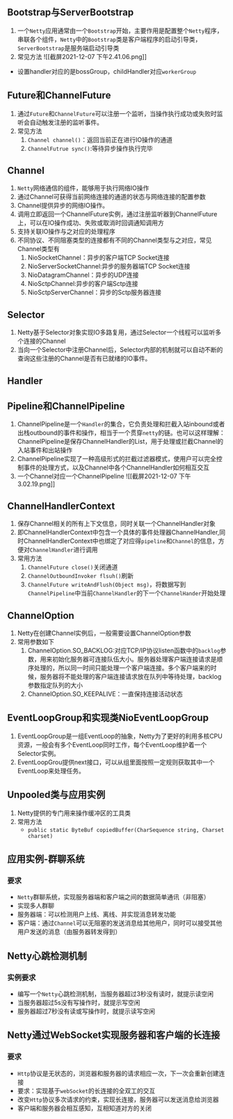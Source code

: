 ## Bootstrap与ServerBootstrap
1. 一个`Netty`应用通常由一个`Bootstrap`开始，主要作用是配置整个`Netty`程序，串联各个组件，`Netty`中的`Bootstrap`类是客户端程序的启动引导类，`ServerBootstrap`是服务端启动引导类
2. 常见方法
![[截屏2021-12-07 下午2.41.06.png]]
- 设置handler对应的是bossGroup，childHandler对应`workerGroup`

## Future和ChannelFuture
1. 通过`Future`和`ChannelFuture`可以注册一个监听，当操作执行成功或失败时监听会自动触发注册的监听事件。
2. 常见方法
	1. `Channel channel()`：返回当前正在进行IO操作的通道
	2. `ChannelFutrue sync()`:等待异步操作执行完毕

## Channel
1. `Netty`网络通信的组件，能够用于执行网络IO操作
2. 通过Channel可获得当前网络连接的通道的状态与网络连接的配置参数
3. Channel提供异步的网络IO操作。
4. 调用立即返回一个ChannelFuture实例，通过注册监听器到ChannelFuture上，可以在IO操作成功、失败或取消时回调通知调用方
5. 支持关联IO操作与之对应的处理程序
6. 不同协议、不同阻塞类型的连接都有不同的Channel类型与之对应，常见Channel类型有
	1. NioSocketChannel：异步的客户端TCP Socket连接
	2. NioServerSocketChannel:异步的服务器端TCP Socket连接
	3. NioDatagramChannel：异步的UDP连接
	4. NioSctpChannel:异步的客户端Sctp连接
	5. NioSctpServerChannel：异步的Sctp服务器连接

## Selector
1. Netty基于Selector对象实现IO多路复用，通过Selector一个线程可以监听多个连接的Channel
2. 当向一个Selector中注册Channel后，Selector内部的机制就可以自动不断的查询这些注册的Channel是否有已就绪的IO事件。

## Handler

## Pipeline和ChannelPipeline
1. ChannelPipeline是一个`Handler`的集合，它负责处理和拦截入站inbound或者出栈outbound的事件和操作，相当于一个贯穿`netty`的链。也可以这样理解：ChannelPipeline是保存ChannelHandler的List，用于处理或拦截Channel的入站事件和出站操作
2. ChannelPipeline实现了一种高级形式的拦截过滤器模式，使用户可以完全控制事件的处理方式，以及Channel中各个ChannelHandler如何相互交互
3. 一个Channel对应一个ChannelPipeline
![[截屏2021-12-07 下午3.02.19.png]]

## ChannelHandlerContext
1. 保存Channel相关的所有上下文信息，同时关联一个ChannelHandler对象
2. 即ChannelHandlerContext中包含一个具体的事件处理器ChannelHandler,同时ChannelHandlerContext中也绑定了对应得`pipeline`和`Channel`的信息，方便对`ChannelHandler`进行调用
3. 常用方法
	1. `ChannelFuture close()`关闭通道
	2. `ChannelOutboundInvoker flsuh()`刷新
	3. `ChannelFuture writeAndFlush(Object msg)`，将数据写到`ChannelPipeline`中当前`ChannelHandler`的下一个`ChannelHander`开始处理

## ChannelOption
1. Netty在创建Channel实例后，一般需要设置ChannelOption参数
2. 常用参数如下
	1. ChannelOption.SO_BACKLOG:对应TCP/IP协议listen函数中的`backlog`参数，用来初始化服务器可连接队伍大小。服务器处理客户端连接请求是顺序处理的，所以同一时间只能处理一个客户端连接。多个客户端来的时候，服务器将不能处理的客户端连接请求放在队列中等待处理，backlog参数指定队列的大小
	2. ChannelOption.SO_KEEPALIVE：一直保持连接活动状态

## EventLoopGroup和实现类NioEventLoopGroup
1. EventLoopGroup是一组EventLoop的抽象，Netty为了更好的利用多核CPU资源，一般会有多个EventLoop同时工作，每个EventLoop维护着一个Selector实例。
2. EventLoopGrou提供next接口，可以从组里面按照一定规则获取其中一个EventLoop来处理任务。


## Unpooled类与应用实例
1. Netty提供的专门用来操作缓冲区的工具类
2. 常用方法
	- `public static ByteBuf copiedBuffer(CharSequence string, Charset charset)`

## 应用实例-群聊系统
### 要求
- `Netty`群聊系统，实现服务器端和客户端之间的数据简单通讯（非阻塞）
- 实现多人群聊
- 服务器端：可以检测用户上线、离线、并实现消息转发功能
- 客户端：通过`Channel`可以无阻塞的发送消息给其他用户，同时可以接受其他用户发送的消息（由服务器转发得到）

## Netty心跳检测机制
### 实例要求
- 编写一个`Netty`心跳检测机制，当服务器超过3秒没有读时，就提示读空闲
- 当服务器超过5s没有写操作时，就提示写空闲
- 服务器超过7秒没有读或写操作时，就提示读写空闲


## Netty通过WebSocket实现服务器和客户端的长连接
### 要求
- `Http`协议是无状态的，浏览器和服务器的请求相应一次，下一次会重新创建连接
- 要求：实现基于`webSocket`的长连接的全双工的交互
- 改变`Http`协议多次请求的约束，实现长连接，服务器可以发送消息给浏览器
- 客户端和服务器会相互感知，互相知道对方的关闭